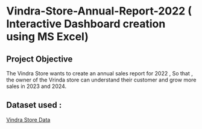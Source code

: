 # Vindra-Store-Annual-Report-2022 ( Interactive Dashboard creation using MS Excel)
## Project Objective 
The Vindra Store wants to create an annual sales report for 2022 , So that , the owner of the Vrinda store can understand their customer and grow more sales in 2023 and 2024.
## Dataset used :
<a href="https://docs.google.com/spreadsheets/d/1N_Aa45UnkPmnwGqNr6oTzvUhb5TKlitM/edit?gid=1081836936#gid=1081836936">Vindra Store Data</a>

